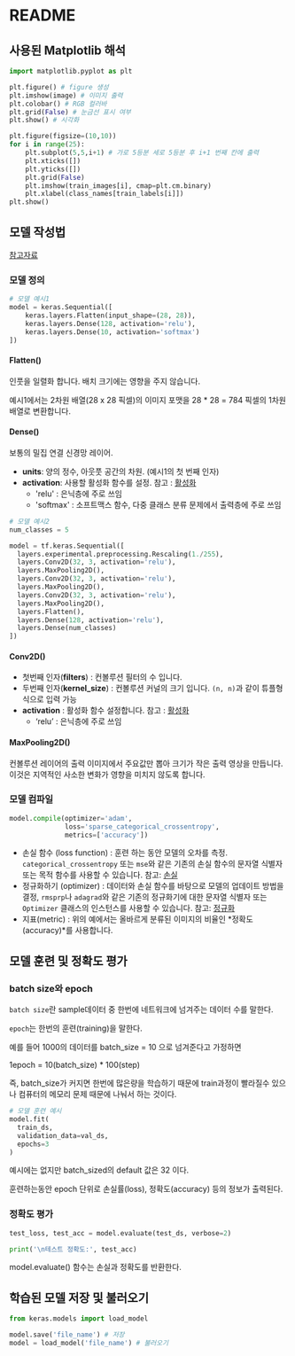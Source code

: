 # README

## 사용된 Matplotlib 해석

```python
import matplotlib.pyplot as plt
```

```python
plt.figure() # figure 생성
plt.imshow(image) # 이미지 출력
plt.colobar() # RGB 컬러바
plt.grid(False) # 눈금선 표시 여부
plt.show() # 시각화
```

```python
plt.figure(figsize=(10,10))
for i in range(25):
    plt.subplot(5,5,i+1) # 가로 5등분 세로 5등분 후 i+1 번째 칸에 출력
    plt.xticks([])
    plt.yticks([])
    plt.grid(False)
    plt.imshow(train_images[i], cmap=plt.cm.binary)
    plt.xlabel(class_names[train_labels[i]])
plt.show()
```



## 모델 작성법

[참고자료](https://tykimos.github.io/2017/01/27/CNN_Layer_Talk/)

### 모델 정의

```python
# 모델 예시1
model = keras.Sequential([
    keras.layers.Flatten(input_shape=(28, 28)),
    keras.layers.Dense(128, activation='relu'),
    keras.layers.Dense(10, activation='softmax')
])
```

#### Flatten()

인풋을 일렬화 합니다. 배치 크기에는 영향을 주지 않습니다.

예시1에서는 2차원 배열(28 x 28 픽셀)의 이미지 포맷을 28 * 28 = 784 픽셀의 1차원 배열로 변환합니다.

#### Dense()

보통의 밀집 연결 신경망 레이어.

- **units**: 양의 정수, 아웃풋 공간의 차원. (예시1의 첫 번째 인자)
- **activation**: 사용할 활성화 함수를 설정. 참고 : [활성화](https://keras.io/ko/activations/)
  - 'relu' : 은닉층에 주로 쓰임
  - 'softmax' : 소프트맥스 함수, 다중 클래스 분류 문제에서 출력층에 주로 쓰임

```python
# 모델 예시2
num_classes = 5

model = tf.keras.Sequential([
  layers.experimental.preprocessing.Rescaling(1./255),
  layers.Conv2D(32, 3, activation='relu'),
  layers.MaxPooling2D(),
  layers.Conv2D(32, 3, activation='relu'),
  layers.MaxPooling2D(),
  layers.Conv2D(32, 3, activation='relu'),
  layers.MaxPooling2D(),
  layers.Flatten(),
  layers.Dense(128, activation='relu'),
  layers.Dense(num_classes)
])

```

#### Conv2D()

- 첫번째 인자(**filters**) : 컨볼루션 필터의 수 입니다.
- 두번째 인자(**kernel_size**) : 컨볼루션 커널의 크기 입니다. `(n, n)`과 같이 튜플형식으로 입력 가능
- **activation** : 활성화 함수 설정합니다. 참고 : [활성화](https://keras.io/ko/activations/)
  - ‘relu’ : 은닉층에 주로 쓰임

#### MaxPooling2D()

컨볼루션 레이어의 출력 이미지에서 주요값만 뽑아 크기가 작은 출력 영상을 만듭니다. 이것은 지역적인 사소한 변화가 영향을 미치지 않도록 합니다.	



### 모델 컴파일

```python
model.compile(optimizer='adam',
              loss='sparse_categorical_crossentropy',
              metrics=['accuracy'])
```

- 손실 함수 (loss function) : 훈련 하는 동안 모델의 오차를 측정. `categorical_crossentropy` 또는 `mse`와 같은 기존의 손실 함수의 문자열 식별자 또는 목적 함수를 사용할 수 있습니다. 참고: [손실](https://keras.io/losses)
- 정규화하기 (optimizer) :  데이터와 손실 함수를 바탕으로 모델의 업데이트 방법을 결정, `rmsprp`나 `adagrad`와 같은 기존의 정규화기에 대한 문자열 식별자 또는 `Optimizer` 클래스의 인스턴스를 사용할 수 있습니다. 참고: [정규화](https://keras.io/optimizers)
- 지표(metric) :  위의 예에서는 올바르게 분류된 이미지의 비율인 *정확도(accuracy)*를 사용합니다.



## 모델 훈련 및 정확도 평가

### batch size와 epoch

`batch size`란 sample데이터 중 한번에 네트워크에 넘겨주는 데이터 수를 말한다.

`epoch`는 한번의 훈련(training)을 말한다.

예를 들어 1000의 데이터를 batch_size = 10 으로 넘겨준다고 가정하면

1epoch = 10(batch_size) * 100(step)

즉, batch_size가 커지면 한번에 많은량을 학습하기 때문에 train과정이 빨라질수 있으나 컴퓨터의 메모리 문제 때문에 나눠서 하는 것이다.

```python
# 모델 훈련 예시
model.fit(
  train_ds,
  validation_data=val_ds,
  epochs=3
)
```

예시에는 없지만 batch_sized의 default 값은 32 이다.

훈련하는동안 epoch 단위로 손실률(loss), 정확도(accuracy) 등의 정보가 출력된다.

### 정확도 평가

```python
test_loss, test_acc = model.evaluate(test_ds, verbose=2)

print('\n테스트 정확도:', test_acc)
```

model.evaluate() 함수는 손실과 정확도를 반환한다.



## 학습된 모델 저장 및 불러오기

```python
from keras.models import load_model

model.save('file_name') # 저장
model = load_model('file_name') # 불러오기
```

